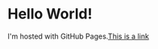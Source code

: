 <!DOCTYPE html>

<html>
<body>

<h1>Hello World!</h1>
<p>I'm hosted with GitHub Pages.<a href="https://www.w3schools.com">This is a link</a></p>

</body>
</html>